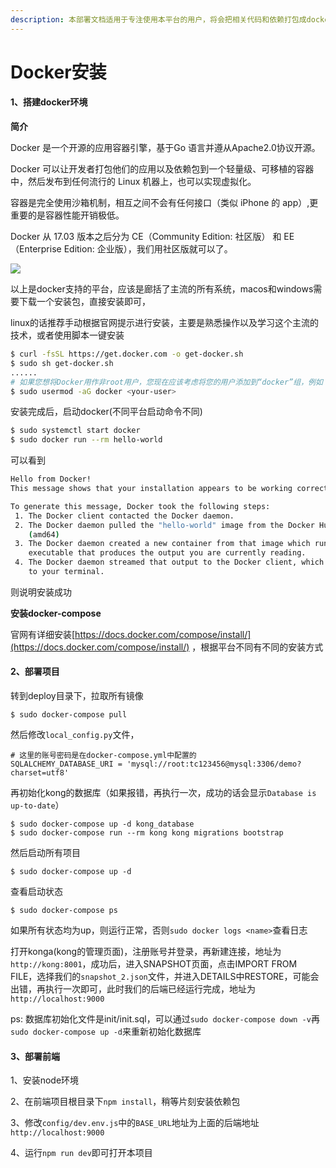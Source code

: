 ```yaml
---
description: 本部署文档适用于专注使用本平台的用户，将会把相关代码和依赖打包成docker镜像
---
```


# Docker安装

#### 1、搭建docker环境

**简介**

Docker 是一个开源的应用容器引擎，基于Go 语言并遵从Apache2.0协议开源。

Docker 可以让开发者打包他们的应用以及依赖包到一个轻量级、可移植的容器中，然后发布到任何流行的 Linux 机器上，也可以实现虚拟化。

容器是完全使用沙箱机制，相互之间不会有任何接口（类似 iPhone 的 app）,更重要的是容器性能开销极低。

Docker 从 17.03 版本之后分为 CE（Community Edition: 社区版） 和 EE（Enterprise Edition: 企业版），我们用社区版就可以了。

![](http://tcloud-static.oss-cn-beijing.aliyuncs.com/tcloud_git/WeWork%20Helper20190911110330.png)

以上是docker支持的平台，应该是廊括了主流的所有系统，macos和windows需要下载一个安装包，直接安装即可，

linux的话推荐手动根据官网提示进行安装，主要是熟悉操作以及学习这个主流的技术，或者使用脚本一键安装

```bash
$ curl -fsSL https://get.docker.com -o get-docker.sh
$ sudo sh get-docker.sh
......
# 如果您想将Docker用作非root用户，您现在应该考虑将您的用户添加到“docker”组，例如：
$ sudo usermod -aG docker <your-user>
```

安装完成后，启动docker\(不同平台启动命令不同\)

```bash
$ sudo systemctl start docker
$ sudo docker run --rm hello-world
```

可以看到

```bash
Hello from Docker!
This message shows that your installation appears to be working correctly.

To generate this message, Docker took the following steps:
 1. The Docker client contacted the Docker daemon.
 2. The Docker daemon pulled the "hello-world" image from the Docker Hub.
    (amd64)
 3. The Docker daemon created a new container from that image which runs the
    executable that produces the output you are currently reading.
 4. The Docker daemon streamed that output to the Docker client, which sent it
    to your terminal.
```

则说明安装成功

**安装docker-compose**

官网有详细安装[https://docs.docker.com/compose/install/](https://docs.docker.com/compose/install/) ，根据平台不同有不同的安装方式

#### 2、部署项目

转到deploy目录下，拉取所有镜像

```text
$ sudo docker-compose pull
```

然后修改`local_config.py`文件，

```text
# 这里的账号密码是在docker-compose.yml中配置的
SQLALCHEMY_DATABASE_URI = 'mysql://root:tc123456@mysql:3306/demo?charset=utf8'
```

再初始化kong的数据库（如果报错，再执行一次，成功的话会显示`Database is up-to-date`）

```text
$ sudo docker-compose up -d kong_database
$ sudo docker-compose run --rm kong kong migrations bootstrap
```

然后启动所有项目

```text
$ sudo docker-compose up -d
```

查看启动状态

```text
$ sudo docker-compose ps
```

如果所有状态均为up，则运行正常，否则`sudo docker logs <name>`查看日志

打开konga\(kong的管理页面\)，注册账号并登录，再新建连接，地址为`http://kong:8001`，成功后，进入SNAPSHOT页面，点击IMPORT FROM FILE，选择我们的`snapshot_2.json`文件，并进入DETAILS中RESTORE，可能会出错，再执行一次即可，此时我们的后端已经运行完成，地址为`http://localhost:9000`

ps: 数据库初始化文件是init/init.sql，可以通过`sudo docker-compose down -v`再`sudo docker-compose up -d`来重新初始化数据库

#### 3、部署前端

1、安装node环境

2、在前端项目根目录下`npm install`，稍等片刻安装依赖包

3、修改`config/dev.env.js`中的`BASE_URL`地址为上面的后端地址`http://localhost:9000`

4、运行`npm run dev`即可打开本项目

